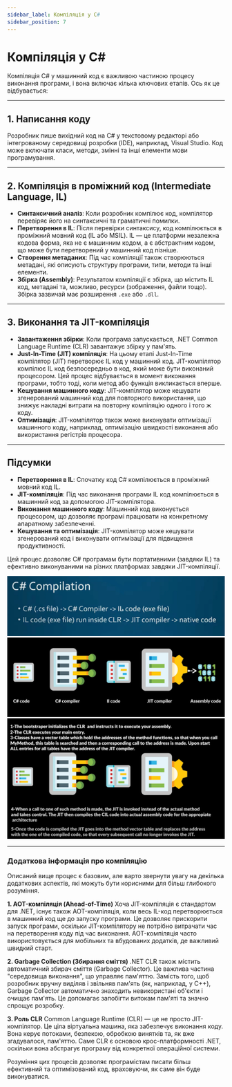```yaml
---
sidebar_label: Компіляція у C#
sidebar_position: 7
---
```


# Компіляція у C#

Компіляція C# у машинний код є важливою частиною процесу виконання програми, і вона включає кілька ключових етапів. Ось
як це відбувається:

---

## 1. Написання коду

Розробник пише вихідний код на C# у текстовому редакторі або інтегрованому середовищі розробки (IDE), наприклад, Visual
Studio. Код може включати класи, методи, змінні та інші елементи мови програмування.

---

## 2. Компіляція в проміжний код (Intermediate Language, IL)

* **Синтаксичний аналіз**: Коли розробник компілює код, компілятор перевіряє його на синтаксичні та граматичні помилки.
* **Перетворення в IL**: Після перевірки синтаксису, код компілюється в проміжний мовний код (IL або MSIL). IL — це
  платформи незалежна кодова форма, яка не є машинним кодом, а є абстрактним кодом, що може бути перетворений у машинний
  код пізніше.
* **Створення метаданих**: Під час компіляції також створюються метадані, які описують структуру програми, типи, методи
  та інші елементи.
* **Збірка (Assembly)**: Результатом компіляції є збірка, що містить IL код, метадані та, можливо, ресурси (зображення,
  файли тощо). Збірка зазвичай має розширення `.exe` або `.dll`.

---

## 3. Виконання та JIT-компіляція

* **Завантаження збірки**: Коли програма запускається, .NET Common Language Runtime (CLR) завантажує збірку у пам'ять.
* **Just-In-Time (JIT) компіляція**: На цьому етапі Just-In-Time компілятор (JIT) перетворює IL код у машинний код.
  JIT-компілятор компілює IL код безпосередньо в код, який може бути виконаний процесором. Цей процес відбувається в
  момент виконання програми, тобто тоді, коли метод або функція викликається вперше.
* **Кешування машинного коду**: JIT-компілятор може кешувати згенерований машинний код для повторного використання, що
  знижує накладні витрати на повторну компіляцію одного і того ж коду.
* **Оптимізація**: JIT-компілятор також може виконувати оптимізації машинного коду, наприклад, оптимізацію швидкості
  виконання або використання регістрів процесора.

---

## Підсумки

* **Перетворення в IL**: Спочатку код C# компілюється в проміжний мовний код IL.
* **JIT-компіляція**: Під час виконання програми IL код компілюється в машинний код за допомогою JIT-компілятора.
* **Виконання машинного коду**: Машинний код виконується процесором, що дозволяє програмі працювати на конкретному
  апаратному забезпеченні.
* **Кешування та оптимізація**: JIT-компілятор може кешувати згенерований код і виконувати оптимізації для підвищення
  продуктивності.

Цей процес дозволяє C# програмам бути портативними (завдяки IL) та ефективно виконуваними на різних платформах завдяки
JIT-компіляції.

![1](./img/compile1.png)
![2](./img/compile2.png)
![3](./img/compile3.png)

---

### Додаткова інформація про компіляцію

Описаний вище процес є базовим, але варто звернути увагу на декілька додаткових аспектів, які можуть бути корисними для
більш глибокого розуміння.

**1. AOT-компіляція (Ahead-of-Time)**
Хоча JIT-компіляція є стандартом для .NET, існує також AOT-компіляція, коли весь IL-код перетворюється в машинний код ще
до запуску програми. Це дозволяє прискорити запуск програми, оскільки JIT-компілятору не потрібно витрачати час на
перетворення коду під час виконання. AOT-компіляція часто використовується для мобільних та вбудованих додатків, де
важливий швидкий старт.

**2. Garbage Collection (Збирання сміття)**
.NET CLR також містить автоматичний збирач сміття (Garbage Collector). Це важлива частина "середовища виконання", що
управляє пам'яттю. Замість того, щоб розробник вручну виділяв і звільняв пам'ять (як, наприклад, у C++), Garbage
Collector автоматично знаходить невикористані об'єкти і очищає пам'ять. Це допомагає запобігти витокам пам'яті та значно
спрощує розробку.

**3. Роль CLR**
Common Language Runtime (CLR) — це не просто JIT-компілятор. Це ціла віртуальна машина, яка забезпечує виконання коду.
Вона керує потоками, безпекою, обробкою винятків та, як вже згадувалося, пам'яттю. Саме CLR є основою крос-платформності
.NET, оскільки вона абстрагує програму від конкретної операційної системи.

Розуміння цих процесів дозволяє програмістам писати більш ефективний та оптимізований код, враховуючи, як саме він буде
виконуватися.

